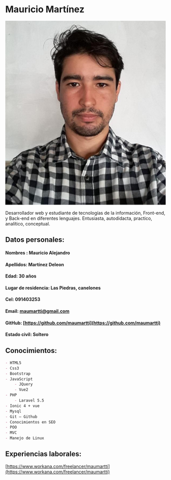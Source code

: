 # Mauricio Martínez

![](yoo.jpeg)

Desarrollador web y estudiante de tecnologías de la información, Front-end, y Back-end en diferentes lenguajes. 
Entusiasta, autodidacta, practico, analítico, conceptual.

## Datos personales:
#### Nombres : Mauricio Alejandro
#### Apellidos: Martínez Deleon
#### Edad: 30 años
#### Lugar de residencia: Las Piedras, canelones
#### Cel: 091403253
#### Email: maumartti@gmail.com
#### GitHub: [https://github.com/maumartti](https://github.com/maumartti)
#### Estado civil: Soltero


## Conocimientos:
```markdown
- HTML5
- Css3
- Bootstrap
- JavaScript 
	- JQuery
	- Vue2
- PHP 
	- Laravel 5.5
- Ionic 4 + vue	
- Mysql
- Git – Github
- Conocimientos en SEO
- POO
- MVC
- Manejo de Linux
```
## Experiencias laborales:
[https://www.workana.com/freelancer/maumartti](https://www.workana.com/freelancer/maumartti)

